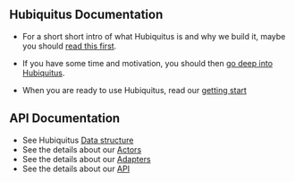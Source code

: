 ## Hubiquitus Documentation

* For a short short intro of what Hubiquitus is and why we build it, maybe you should [read this first](https://github.com/hubiquitus/hubiquitus/blob/master/docs/Introduction.md).

* If you have some time and motivation, you should then [go deep into Hubiquitus](https://github.com/hubiquitus/hubiquitus/blob/master/docs/Reference.md).

* When you are ready to use Hubiquitus, read our [getting start](https://github.com/hubiquitus/hubiquitus/blob/master/docs/GettingStart.md)


## API Documentation

* See Hubiquitus [Data structure](https://github.com/hubiquitus/hubiquitus/blob/master/docs/DataStructure.md)
* See the details about our [Actors](https://github.com/hubiquitus/hubiquitus/tree/master/docs/actors)
* See the details about our [Adapters](https://github.com/hubiquitus/hubiquitus/tree/master/docs/adapters)
* See the details about our [API](http://coffeedoc.info/github/hubiquitus/hubiquitus/master/)





